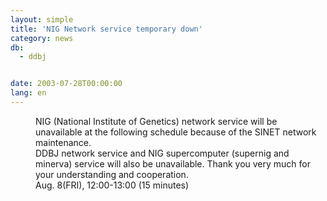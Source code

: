 ```yaml
---
layout: simple
title: 'NIG Network service temporary down'
category: news
db:
  - ddbj


date: 2003-07-28T00:00:00
lang: en
---
```


<dd>NIG (National Institute of Genetics) network service will be unavailable at the following schedule because of the SINET network maintenance.<br>
<dd>DDBJ network service and NIG supercomputer (supernig and minerva) service will also be unavailable. Thank you very much for your understanding and cooperation.<br>
<dd>Aug. 8(FRI), 12:00-13:00 (15 minutes)</dd>
</dd>
</dd>
